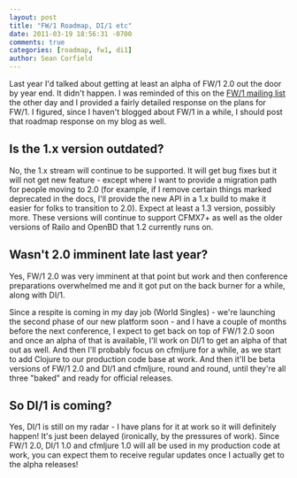 ```yaml
---
layout: post
title: "FW/1 Roadmap, DI/1 etc"
date: 2011-03-19 18:56:31 -0700
comments: true
categories: [roadmap, fw1, di1]
author: Sean Corfield
---
```

Last year I'd talked about getting at least an alpha of FW/1 2.0 out the door by year end. It didn't happen. I was reminded of this on the [FW/1 mailing list](http://groups.google.com/group/framework-one) the other day and I provided a fairly detailed response on the plans for FW/1. I figured, since I haven't blogged about FW/1 in a while, I should post that roadmap response on my blog as well.<!-- more -->

Is the 1.x version outdated?
---
No, the 1.x stream will continue to be supported. It will get bug fixes but it will not get new feature - except where I want to provide a migration path for people moving to 2.0 (for example, if I remove certain things marked deprecated in the docs, I'll provide the new API in a 1.x build to make it easier for folks to transition to 2.0). Expect at least a 1.3 version, possibly more. These versions will continue to support CFMX7+ as well as the older versions of Railo and OpenBD that 1.2 currently runs on.

Wasn't 2.0 imminent late last year?
---
Yes, FW/1 2.0 was very imminent at that point but work and then conference preparations overwhelmed me and it got put on the back burner for a while, along with DI/1.

Since a respite is coming in my day job (World Singles) - we're launching the second phase of our new platform soon - and I have a couple of months before the next conference, I expect to get back on top of FW/1 2.0 soon and once an alpha of that is available, I'll work on DI/1 to get an alpha of that out as well. And then I'll probably focus on cfmljure for a while, as we start to add Clojure to our production code base at work. And then it'll be beta versions of FW/1 2.0 and DI/1 and cfmljure, round and round, until they're all three "baked" and ready for official releases.

So DI/1 is coming?
---
Yes, DI/1 is still on my radar - I have plans for it at work so it will definitely happen! It's just been delayed (ironically, by the pressures of work). Since FW/1 2.0, DI/1 1.0 and cfmljure 1.0 will all be used in my production code at work, you can expect them to receive regular updates once I actually get to the alpha releases!

 
